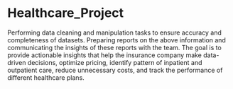 # Healthcare_Project
Performing data cleaning and manipulation tasks to ensure accuracy and completeness of datasets.
Preparing reports on the above information and communicating the insights of these reports with the team.
The goal is to provide actionable insights that help the insurance company make data-driven decisions, optimize pricing, identify pattern of inpatient and outpatient care, reduce unnecessary costs, and track the performance of different healthcare plans.
